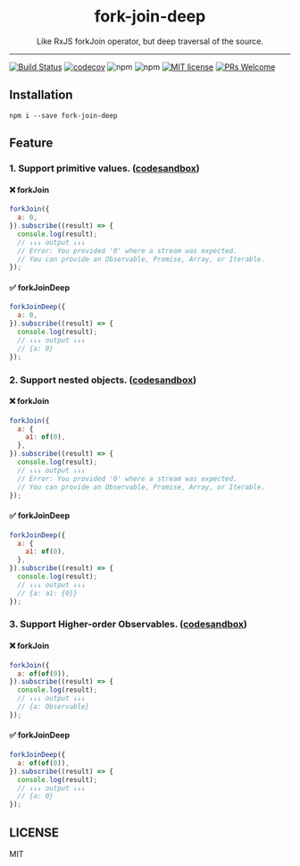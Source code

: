 <div align="center">
  <h1>fork-join-deep</h1>
  <p>Like RxJS forkJoin operator, but deep traversal of the source.</p>
</div>

---

[![Build Status](https://travis-ci.com/ystarlongzi/fork-join-deep.svg?branch=main)](https://travis-ci.com/ystarlongzi/fork-join-deep)
[![codecov](https://codecov.io/gh/ystarlongzi/forkJoinDeep/branch/main/graph/badge.svg?token=Z3JXUC3XLK)](https://codecov.io/gh/ystarlongzi/forkJoinDeep)
![npm](https://img.shields.io/npm/v/fork-join-deep)
![npm](https://img.shields.io/npm/dm/fork-join-deep)
[![MIT license](https://img.shields.io/github/license/ystarlongzi/forkJoinDeep)](https://github.com/ystarlongzi/forkJoinDeep/blob/main/LICENSE)
[![PRs Welcome](https://img.shields.io/badge/PRs-welcome-brightgreen.svg?style=flat-square)](http://makeapullrequest.com)


## Installation
```
npm i --save fork-join-deep
```

## Feature
### 1. Support primitive values. ([codesandbox](https://codesandbox.io/s/fork-join-deep-support-primitive-values-b45lm))
#### ❌ forkJoin
``` javascript
forkJoin({
  a: 0,
}).subscribe((result) => {
  console.log(result);
  // ↓↓↓ output ↓↓↓
  // Error: You provided '0' where a stream was expected.
  // You can provide an Observable, Promise, Array, or Iterable.
});
```

#### ✅ forkJoinDeep
``` javascript
forkJoinDeep({
  a: 0,
}).subscribe((result) => {
  console.log(result);
  // ↓↓↓ output ↓↓↓
  // {a: 0}
});
```

### 2. Support nested objects. ([codesandbox](https://codesandbox.io/s/fork-join-deep-support-nested-objects-pf2b7))
#### ❌ forkJoin
``` javascript
forkJoin({
  a: {
    a1: of(0),
  },
}).subscribe((result) => {
  console.log(result);
  // ↓↓↓ output ↓↓↓
  // Error: You provided '0' where a stream was expected.
  // You can provide an Observable, Promise, Array, or Iterable.
});
```

#### ✅ forkJoinDeep
``` javascript
forkJoinDeep({
  a: {
    a1: of(0),
  },
}).subscribe((result) => {
  console.log(result);
  // ↓↓↓ output ↓↓↓
  // {a: a1: {0}}
});
```


### 3. Support Higher-order Observables. ([codesandbox](https://codesandbox.io/s/fork-join-deep-support-higher-order-observables-td9tn))
#### ❌ forkJoin
``` javascript
forkJoin({
  a: of(of(0)),
}).subscribe((result) => {
  console.log(result);
  // ↓↓↓ output ↓↓↓
  // {a: Observable}
});
```

#### ✅ forkJoinDeep
``` javascript
forkJoinDeep({
  a: of(of(0)),
}).subscribe((result) => {
  console.log(result);
  // ↓↓↓ output ↓↓↓
  // {a: 0}
});
```

## LICENSE

MIT

